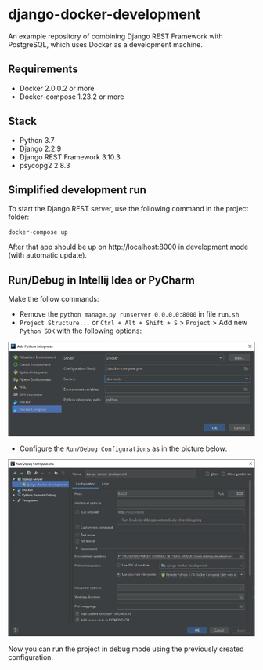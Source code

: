 # django-docker-development
An example repository of combining Django REST Framework with PostgreSQL, which uses Docker as a development machine.

## Requirements

* Docker 2.0.0.2 or more
* Docker-compose 1.23.2 or more

## Stack

* Python 3.7
* Django 2.2.9
* Django REST Framework 3.10.3
* psycopg2 2.8.3

## Simplified development run

To start the Django REST server, use the following command in the project folder:
```
docker-compose up
```
After that app should be up on http://localhost:8000 in development mode (with automatic update).

## Run/Debug in Intellij Idea or PyCharm

Make the follow commands:

* Remove the `python manage.py runserver 0.0.0.0:8000` in file `run.sh`
* `Project Structure...` or `Ctrl + Alt + Shift + S` > `Project` > Add new `Python SDK` with the following options:

![New Python SDK](readme/readme_1.png)

* Configure the `Run/Debug Configurations` as in the picture below:

![Run/Debug Configurations](readme/readme_2.png)

Now you can run the project in debug mode using the previously created configuration.
